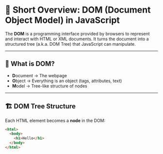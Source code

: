 # 📄 Short Overview: DOM (Document Object Model) in JavaScript

The **DOM** is a programming interface provided by browsers to represent and interact with HTML or XML documents. It turns the document into a structured tree (a.k.a. DOM Tree) that JavaScript can manipulate.

---

## 🧠 What is DOM?

- **D**ocument → The webpage  
- **O**bject → Everything is an object (tags, attributes, text)  
- **M**odel → Tree-like structure of nodes  

---

## 🏗️ DOM Tree Structure

Each HTML element becomes a **node** in the DOM:

```html
<html>
  <body>
    <h1>Hello</h1>
  </body>
</html>
